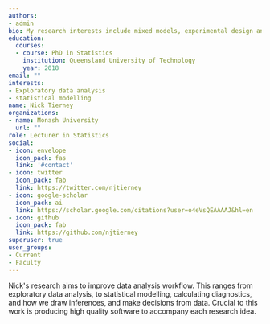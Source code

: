```yaml
---
authors:
- admin
bio: My research interests include mixed models, experimental design and software development.
education:
  courses:
  - course: PhD in Statistics
    institution: Queensland University of Technology 
    year: 2018
email: ""
interests:
- Exploratory data analysis
- statistical modelling
name: Nick Tierney
organizations:
- name: Monash University
  url: ""
role: Lecturer in Statistics
social:
- icon: envelope
  icon_pack: fas
  link: '#contact'
- icon: twitter
  icon_pack: fab
  link: https://twitter.com/njtierney
- icon: google-scholar
  icon_pack: ai
  link: https://scholar.google.com/citations?user=o4eVsQEAAAAJ&hl=en
- icon: github
  icon_pack: fab
  link: https://github.com/njtierney
superuser: true
user_groups:
- Current
- Faculty
---
```


Nick's research aims to improve data analysis workflow. This ranges from exploratory data analysis, to statistical modelling, calculating diagnostics, and how we draw inferences, and make decisions from data. Crucial to this work is producing high quality software to accompany each research idea.